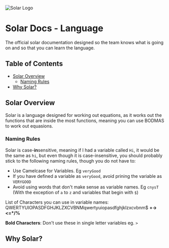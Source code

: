 ![Solar Logo](https://github.com/Solar-language/Solar/blob/master/media/solar-logo.png?raw=true)

# Solar Docs - Language

The official solar documentation designed so the team knows what is going on and so that you can learn the language.

## Table of Contents

- [Solar Overview](#solar-overview)
    - [Naming Rules](#naming-rules)
- [Why Solar?](#why-solar)

## Solar Overview

Solar is a language designed for working out equations, as it works out the functions that are inside the most functions, meaning you can use BODMAS to work out equasions.

### Naming Rules 

Solar is case-**in**sensitive, meaning if I had a variable called `Hi`, it would be the same as `hi`, but even though it is case-insensitive, you should probably stick to the following naming rules, though you do not have to:

- Use Camelcase for Variables. Eg `veryGood`
- If you have defined a variable as `veryGood`, avoid prining the variable as `VERYGOOD`
- Avoid using words that don't make sense as variable names. Eg `cnysT` (With the exception of `a` to `z` and variables that begin with `$`)

List of Characters you can use in variable names: QWERTYUIOPASDFGHJKLZXCVBNMqwertyuiopasdfghjklzxcvbnm$ __+-><=*/%__

__Bold Characters__: Don't use these in single letter variables eg. `>`

## Why Solar?

